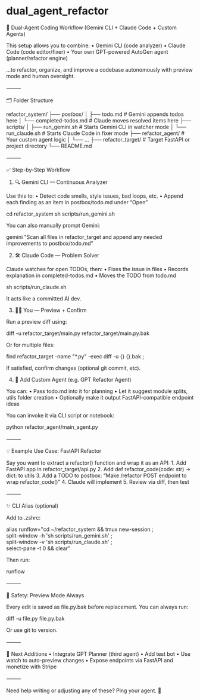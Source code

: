 # dual_agent_refactor
🧠 Dual-Agent Coding Workflow (Gemini CLI + Claude Code + Custom Agents)

This setup allows you to combine:
	•	Gemini CLI (code analyzer)
	•	Claude Code (code editor/fixer)
	•	Your own GPT-powered AutoGen agent (planner/refactor engine)

…to refactor, organize, and improve a codebase autonomously with preview mode and human oversight.

⸻

🗂 Folder Structure

refactor_system/
├── postbox/
│   ├── todo.md               # Gemini appends todos here
│   └── completed-todos.md   # Claude moves resolved items here
├── scripts/
│   ├── run_gemini.sh        # Starts Gemini CLI in watcher mode
│   └── run_claude.sh        # Starts Claude Code in fixer mode
├── refactor_agent/          # Your custom agent logic
│   └── ...
├── refactor_target/         # Target FastAPI or project directory
└── README.md


⸻

✅ Step-by-Step Workflow

1. 🔍 Gemini CLI — Continuous Analyzer

Use this to:
	•	Detect code smells, style issues, bad loops, etc.
	•	Append each finding as an item in postbox/todo.md under “Open”

cd refactor_system
sh scripts/run_gemini.sh

You can also manually prompt Gemini:

gemini "Scan all files in refactor_target and append any needed improvements to postbox/todo.md"

2. 🛠 Claude Code — Problem Solver

Claude watches for open TODOs, then:
	•	Fixes the issue in files
	•	Records explanation in completed-todos.md
	•	Moves the TODO from todo.md

sh scripts/run_claude.sh

It acts like a committed AI dev.

3. 👨‍💻 You — Preview + Confirm

Run a preview diff using:

diff -u refactor_target/main.py refactor_target/main.py.bak

Or for multiple files:

find refactor_target -name "*.py" -exec diff -u {} {}.bak \;

If satisfied, confirm changes (optional git commit, etc).

4. 🤖 Add Custom Agent (e.g. GPT Refactor Agent)

You can:
	•	Pass todo.md into it for planning
	•	Let it suggest module splits, utils folder creation
	•	Optionally make it output FastAPI-compatible endpoint ideas

You can invoke it via CLI script or notebook:

python refactor_agent/main_agent.py


⸻

💡 Example Use Case: FastAPI Refactor

Say you want to extract a refactor() function and wrap it as an API:
	1.	Add FastAPI app in refactor_target/api.py
	2.	Add def refactor_code(code: str) -> dict: to utils
	3.	Add a TODO to postbox: “Make /refactor POST endpoint to wrap refactor_code()”
	4.	Claude will implement
	5.	Review via diff, then test

⸻

✨ CLI Alias (optional)

Add to .zshrc:

alias runflow="cd ~/refactor_system && tmux new-session \; \
  split-window -h 'sh scripts/run_gemini.sh' \; \
  split-window -v 'sh scripts/run_claude.sh' \; \
  select-pane -t 0 && clear"

Then run:

runflow


⸻

🔐 Safety: Preview Mode Always

Every edit is saved as file.py.bak before replacement. You can always run:

diff -u file.py file.py.bak

Or use git to version.

⸻

🔁 Next Additions
	•	Integrate GPT Planner (third agent)
	•	Add test bot
	•	Use watch to auto-preview changes
	•	Expose endpoints via FastAPI and monetize with Stripe

⸻

Need help writing or adjusting any of these? Ping your agent. 🚀
